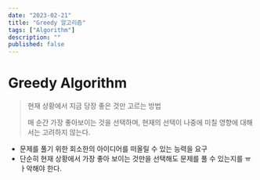```yaml
---
date: "2023-02-21"
title: "Greedy 알고리즘"
tags: ["Algorithm"]
description: ""
published: false
---
```


# Greedy Algorithm

> 현재 상황에서 지금 당장 좋은 것만 고르는 방법
>
> 매 순간 가장 좋아보이는 것을 선택하며, 현재의 선택이 나중에 미칠 영향에 대해서는 고려하지 않는다.

- 문제를 풀기 위한 회소한의 아이디어를 떠올릴 수 있는 능력을 요구
- 단순히 현재 상황에서 가장 좋아 보이는 것만을 선택해도 문제를 풀 수 있는지를 ㅠㅏ악해야 한다.

